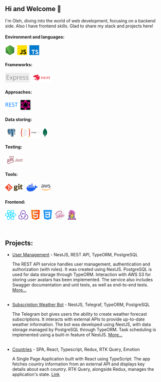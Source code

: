 ## Hi and Welcome 👋 </br>
I'm Oleh, diving into the world of web development, focusing on a backend side. Also I have frontend skills. Glad to share my stack and projects here!

#### Environment and languages:
<img src="./icons/node.png" alt="Node.js" title="Node.js"/>&nbsp; 
<img src="./icons/js.png" alt="JavaScript" title="JavaScript"/>&nbsp;
<img src="./icons/ts.png" alt="TypeScript" title="TypeScript"/> 

#### Frameworks:
<img src="./icons/express.png" alt="Express" title="Express"/>&nbsp; 
<img src="./icons/nestjs.png" alt="NestJS" title="NestJS"/>

#### Approaches:
<img src="./icons/restapi.png" alt="Rest API" title="Rest API"/>&nbsp; 
<img src="./icons/graphql.png" alt="GraphQL" title="GraphQL"/> 

#### Data storing:
<img src="./icons/postgresql.png" alt="PostgreSQL" title="PostgreSQL"/>&nbsp; 
<img src="./icons/typeorm.png" alt="TypeORM" title="TypeORM"/>
<img src="./icons/mongodb.png" alt="MongoDB" title="MongoDB"/>&nbsp;

#### Testing:
<img src="./icons/jest.png" alt="Jest" title="Jest"/>

#### Tools:
<img src="./icons/git.png" alt="Git" title="Git"/>&nbsp; 
<img src="./icons/docker.png" alt="Docker" title="Docker"/>&nbsp; 
<img src="./icons/aws.png" alt="AWS" title="AWS"/>

#### Frontend:
<img src="./icons/react.png" alt="React" title="React"/>&nbsp; 
<img src="./icons/redux.png" alt="Redux" title="Redux"/>&nbsp; 
<img src="./icons/html.png" alt="HTML" title="HTML"/>&nbsp; 
<img src="./icons/css.png" alt="CSS" title="CSS"/>&nbsp; 
<img src="./icons/sass.png" alt="SASS" title="SASS"/>&nbsp; 
<img src="./icons/emotion.png" alt="Emotion" title="Emotion"/>

</br>
	
## Projects:

- [User Management](https://github.com/olozovyk/user-management) - NestJS, REST API, TypeORM, PostgreSQL
  
	The REST API service handles user management, authentication and authorization (with roles). It was created using NestJS. PostgreSQL is used for data storage through TypeORM. Interaction with AWS S3 for storing user avatars has been implemented. The service also includes Swagger documentation and unit tests, as well as end-to-end tests. [More…](https://github.com/olozovyk/user-management#user-management) </br></br>

- [Subscription Weather Bot](https://github.com/olozovyk/subscription-weather-bot) - NestJS, Telegraf, TypeORM, PostgreSQL
    
	The Telegram bot gives users the ability to create weather forecast subscriptions. It interacts with external APIs to provide up-to-date weather information. The bot was developed using NestJS, with data storage managed by PostgreSQL through TypeORM. Task scheduling is implemented using a built-in feature of NestJS. [More…](https://github.com/olozovyk/subscription-weather-bot#subscription-weather-bot) </br></br>

- [Countries](https://github.com/olozovyk/react-countries) - SPA, React, Typescript, Redux, RTK Query, Emotion
  
	A Single Page Application built with React using TypeScript. The app fetches country information from an external API and displays key details about each country. RTK Query, alongside Redux, manages the application's state. [Link](https://rest-countries-ol.netlify.app/)